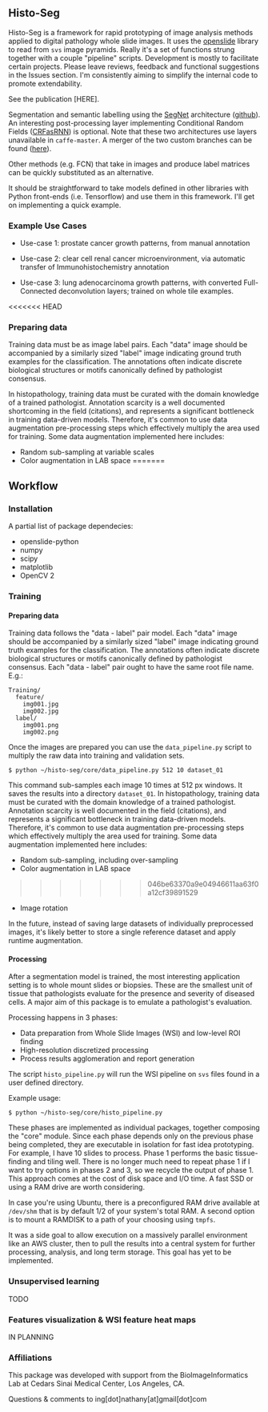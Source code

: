 ## Histo-Seg
Histo-Seg is a framework for rapid prototyping of image analysis methods applied to digital pathology whole slide images. It uses the [openslide](http://openslide.org) library to read from `svs` image pyramids. Really it's a set of functions strung together with a couple "pipeline" scripts. Development is mostly to facilitate certain projects. Please leave reviews, feedback and functional suggestions in the Issues section. I'm consistently aiming to simplify the internal code to promote extendability.

See the publication [HERE].

Segmentation and semantic labelling using the [SegNet](http://mi.eng.cam.ac.uk/projects/segnet/) architecture ([github](https://github.com/alexgkendall/caffe-segnet)). An interesting post-processing layer implementing Conditional Random Fields ([CRFasRNN](https://github.com/torrvision/crfasrnn)) is optional. Note that these two architectures use layers unavailable in `caffe-master`. A merger of the two custom branches can be found ([here](https://github.com/nathanin/caffe-segnet-crf)).

Other methods (e.g. FCN) that take in images and produce label matrices can be quickly substituted as an alternative.

It should be straightforward to take models defined in other libraries with Python front-ends (i.e. Tensorflow) and use them in this framework. I'll get on implementing a quick example.


### Example Use Cases
* Use-case 1: prostate cancer growth patterns, from manual annotation

* Use-case 2: clear cell renal cancer microenvironment, via automatic transfer of Immunohistochemistry annotation

* Use-case 3: lung adenocarcinoma growth patterns, with converted Full-Connected deconvolution layers; trained on whole tile examples.

<<<<<<< HEAD

### Preparing data
Training data must be as image label pairs. Each "data" image should be accompanied by a similarly sized "label" image indicating ground truth examples for the classification. The annotations often indicate discrete biological structures or motifs canonically defined by pathologist consensus.

In histopathology, training data must be curated with the domain knowledge of a trained pathologist. Annotation scarcity is a well documented shortcoming in the field (citations), and represents a significant bottleneck in training data-driven models. Therefore, it's common to use data augmentation pre-processing steps which effectively multiply the area used for training. Some data augmentation implemented here includes:
* Random sub-sampling at variable scales
* Color augmentation in LAB space 
=======
## Workflow
### Installation
A partial list of package dependecies:
* openslide-python
* numpy
* scipy
* matplotlib
* OpenCV 2

### Training
#### Preparing data
Training data follows the "data - label" pair model. Each "data" image should be accompanied by a similarly sized "label" image indicating ground truth examples for the classification. The annotations often indicate discrete biological structures or motifs canonically defined by pathologist consensus. Each "data - label" pair ought to have the same root file name. E.g.:

```
Training/
  feature/
    img001.jpg
    img002.jpg
  label/
    img001.png
    img002.png
```

Once the images are prepared you can use the `data_pipeline.py` script to multiply the raw data into training and validation sets.

```
$ python ~/histo-seg/core/data_pipeline.py 512 10 dataset_01
```

This command sub-samples each image 10 times at 512 px windows. It saves the results into a directory `dataset_01`. In histopathology, training data must be curated with the domain knowledge of a trained pathologist. Annotation scarcity is well documented in the field (citations), and represents a significant bottleneck in training data-driven models. Therefore, it's common to use data augmentation pre-processing steps which effectively multiply the area used for training. Some data augmentation implemented here includes:
* Random sub-sampling, including over-sampling
* Color augmentation in LAB space
>>>>>>> 046be63370a9e04946611aa63f0a12cf39891529
* Image rotation

In the future, instead of saving large datasets of individually preprocessed images, it's likely better to store a single reference dataset and apply runtime augmentation.

#### Processing
After a segmentation model is trained, the most interesting application setting is to whole mount slides or biopsies. These are the smallest unit of tissue that pathologists evaluate for the presence and severity of diseased cells. A major aim of this package is to emulate a pathologist's evaluation.

Processing happens in 3 phases:
* Data preparation from Whole Slide Images (WSI) and low-level ROI finding
* High-resolution discretized processing
* Process results agglomeration and report generation

The script `histo_pipeline.py` will run the WSI pipeline on `svs` files found in a user defined directory.

Example usage:
```
$ python ~/histo-seg/core/histo_pipeline.py
```

These phases are implemented as individual packages, together composing the "core" module. Since each phase depends only on the previous phase being completed, they are executable in isolation for fast idea prototyping. For example, I have 10 slides to process. Phase 1 performs the basic tissue-finding and tiling well. There is no longer much need to repeat phase 1 if I want to try options in phases 2 and 3, so we recycle the output of phase 1. This approach comes at the cost of disk space and I/O time. A fast SSD or using a RAM drive are worth considering.

In case you're using Ubuntu, there is a preconfigured RAM drive available at `/dev/shm` that is by default 1/2 of your system's total RAM. A second option is to mount a RAMDISK to a path of your choosing using `tmpfs`.

It was a side goal to allow execution on a massively parallel environment like an AWS cluster, then to pull the results into a central system for further processing, analysis, and long term storage. This goal has yet to be implemented.

### Unsupervised learning
TODO

### Features visualization & WSI feature heat maps
IN PLANNING

### Affiliations
This package was developed with support from the BioImageInformatics Lab at Cedars Sinai Medical Center, Los Angeles, CA.

Questions & comments to ing[dot]nathany[at]gmail[dot]com
